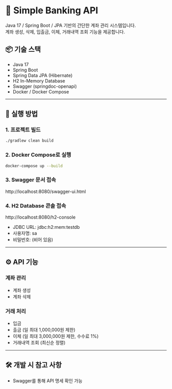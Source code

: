# 💸 Simple Banking API

Java 17 / Spring Boot / JPA 기반의 간단한 계좌 관리 시스템입니다.  
계좌 생성, 삭제, 입출금, 이체, 거래내역 조회 기능을 제공합니다.

## 📦 기술 스택

- Java 17
- Spring Boot
- Spring Data JPA (Hibernate)
- H2 In-Memory Database
- Swagger (springdoc-openapi)
- Docker / Docker Compose

---

## 🚀 실행 방법

### 1. 프로젝트 빌드

```bash
./gradlew clean build
```

### 2. Docker Compose로 실행

```bash
docker-compose up --build
```

### 3. Swagger 문서 접속
http://localhost:8080/swagger-ui.html

### 4. H2 Database 콘솔 접속
http://localhost:8080/h2-console
- JDBC URL: jdbc:h2:mem:testdb
- 사용자명: sa
- 비밀번호: (비어 있음)

---

## ⚙️ API 기능

### 계좌 관리
- 계좌 생성
- 계좌 삭제

### 거래 처리
- 입금
- 출금 (일 최대 1,000,000원 제한)
- 이체 (일 최대 3,000,000원 제한, 수수료 1%)
- 거래내역 조회 (최신순 정렬)

---

## 🛠 개발 시 참고 사항
- Swagger를 통해 API 명세 확인 가능
